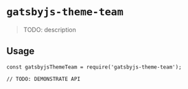 # `gatsbyjs-theme-team`

> TODO: description

## Usage

```
const gatsbyjsThemeTeam = require('gatsbyjs-theme-team');

// TODO: DEMONSTRATE API
```
